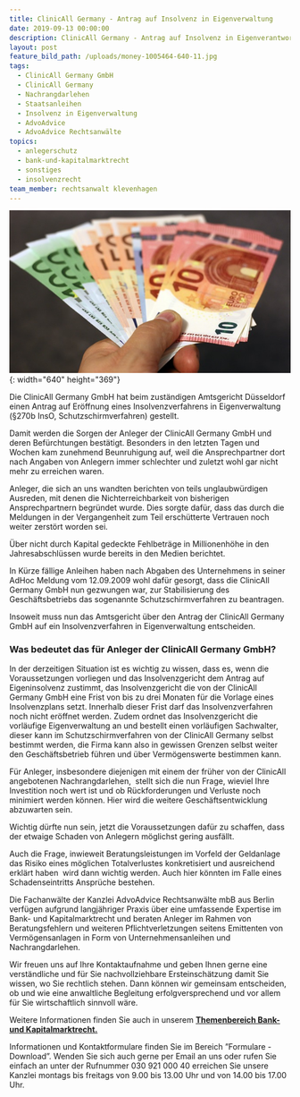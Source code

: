 ```yaml
---
title: ClinicAll Germany - Antrag auf Insolvenz in Eigenverwaltung
date: 2019-09-13 00:00:00
description: ClinicAll Germany - Antrag auf Insolvenz in Eigenverantwortung
layout: post
feature_bild_path: /uploads/money-1005464-640-11.jpg
tags:
  - ClinicAll Germany GmbH
  - ClinicAll Germany
  - Nachrangdarlehen
  - Staatsanleihen
  - Insolvenz in Eigenverwaltung
  - AdvoAdvice
  - AdvoAdvice Rechtsanwälte
topics:
  - anlegerschutz
  - bank-und-kapitalmarktrecht
  - sonstiges
  - insolvenzrecht
team_member: rechtsanwalt klevenhagen
---
```


![](/uploads/money-1005464-640-7.jpg){: width="640" height="369"}

Die ClinicAll Germany GmbH hat beim zust&auml;ndigen Amtsgericht D&uuml;sseldorf einen Antrag auf Eröffnung eines Insolvenzverfahrens in Eigenverwaltung (&sect;270b InsO, Schutzschirmverfahren) gestellt.&nbsp;

Damit werden die Sorgen der Anleger der ClinicAll Germany GmbH und deren Bef&uuml;rchtungen best&auml;tigt. Besonders in den letzten Tagen und Wochen kam zunehmend Beunruhigung auf, weil die Ansprechpartner dort nach Angaben von Anlegern immer schlechter und zuletzt wohl gar nicht mehr zu erreichen waren.

Anleger, die sich an uns wandten berichten von teils unglaubw&uuml;rdigen Ausreden, mit denen die Nichterreichbarkeit von bisherigen Ansprechpartnern begr&uuml;ndet wurde. Dies sorgte daf&uuml;r, dass das durch die Meldungen in der Vergangenheit zum Teil ersch&uuml;tterte Vertrauen noch weiter zerstört worden sei.&nbsp;

&Uuml;ber nicht durch Kapital gedeckte Fehlbetr&auml;ge in Millionenhöhe in den Jahresabschl&uuml;ssen wurde bereits in den Medien berichtet.&nbsp;

In K&uuml;rze f&auml;llige Anleihen haben nach Abgaben des Unternehmens in seiner AdHoc Meldung vom 12.09.2009 wohl daf&uuml;r gesorgt, dass die ClinicAll Germany GmbH nun gezwungen war, zur Stabilisierung des Gesch&auml;ftsbetriebs das sogenannte Schutzschirmverfahren zu beantragen.

Insoweit muss nun das Amtsgericht &uuml;ber den Antrag der ClinicAll Germany GmbH auf ein Insolvenzverfahren in Eigenverwaltung entscheiden.

### Was bedeutet das f&uuml;r Anleger der ClinicAll Germany GmbH?

In der derzeitigen Situation ist es wichtig zu wissen, dass es, wenn die Voraussetzungen vorliegen und das Insolvenzgericht dem Antrag auf Eigeninsolvenz zustimmt, das Insolvenzgericht die von der ClinicAll Germany GmbH eine Frist von bis zu drei Monaten f&uuml;r die Vorlage eines Insolvenzplans setzt. Innerhalb dieser Frist darf das Insolvenzverfahren noch nicht eröffnet werden. Zudem ordnet das Insolvenzgericht die vorl&auml;ufige Eigenverwaltung an und bestellt einen vorl&auml;ufigen Sachwalter, dieser kann im Schutzschirmverfahren von der ClinicAll Germany selbst bestimmt werden, die Firma kann also in gewissen Grenzen selbst weiter den Gesch&auml;ftsbetrieb f&uuml;hren und &uuml;ber Vermögenswerte bestimmen kann.&nbsp;

F&uuml;r Anleger, insbesondere diejenigen mit einem der fr&uuml;her von der ClinicAll angebotenen Nachrangdarlehen, &nbsp;stellt sich die nun Frage, wieviel Ihre Investition noch wert ist und ob R&uuml;ckforderungen und Verluste noch minimiert werden können. Hier wird die weitere Gesch&auml;ftsentwicklung abzuwarten sein.&nbsp;

Wichtig d&uuml;rfte nun sein, jetzt die Voraussetzungen daf&uuml;r zu schaffen, dass der etwaige Schaden von Anlegern möglichst gering ausf&auml;llt.

Auch die Frage, inwieweit Beratungsleistungen im Vorfeld der Geldanlage das Risiko eines möglichen Totalverlustes konkretisiert und ausreichend erkl&auml;rt haben&nbsp; wird dann wichtig werden. Auch hier könnten im Falle eines Schadenseintritts Anspr&uuml;che bestehen.&nbsp;

Die Fachanw&auml;lte der Kanzlei AdvoAdvice Rechtsanw&auml;lte mbB aus Berlin verf&uuml;gen aufgrund langj&auml;hriger Praxis &uuml;ber eine umfassende Expertise im Bank- und Kapitalmarktrecht und beraten Anleger im Rahmen von Beratungsfehlern und weiteren Pflichtverletzungen seitens Emittenten von Vermögensanlagen in Form von Unternehmensanleihen und Nachrangdarlehen.

Wir freuen uns auf Ihre Kontaktaufnahme und geben Ihnen gerne eine verst&auml;ndliche und f&uuml;r Sie nachvollziehbare Ersteinsch&auml;tzung damit Sie wissen, wo Sie rechtlich stehen. Dann können wir gemeinsam entscheiden, ob und wie eine anwaltliche Begleitung erfolgversprechend und vor allem f&uuml;r Sie wirtschaftlich sinnvoll w&auml;re.

Weitere Informationen finden Sie auch in unserem&nbsp;[**Themenbereich Bank- und Kapitalmarktrecht.**](https://advoadvice.de/themen/bank-und-kapitalmarktrecht/)

Informationen und Kontaktformulare finden Sie im Bereich ”Formulare - Download”. Wenden Sie sich auch gerne per Email an uns oder rufen Sie einfach an unter der Rufnummer 030 921 000 40 erreichen Sie unsere Kanzlei montags bis freitags von 9.00 bis 13.00 Uhr und von 14.00 bis 17.00 Uhr.&nbsp;

&nbsp;